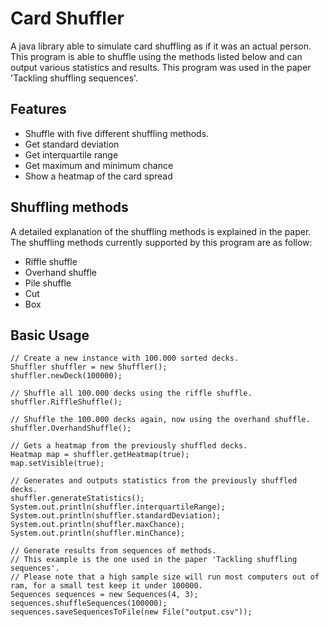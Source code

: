 # Card Shuffler
A java library able to simulate card shuffling as if it was an actual person. This program is able to shuffle using the methods listed below and can output various statistics and results. This program was used in the paper 'Tackling shuffling sequences'.

## Features
* Shuffle with five different shuffling methods.
* Get standard deviation
* Get interquartile range
* Get maximum and minimum chance
* Show a heatmap of the card spread

## Shuffling methods
A detailed explanation of the shuffling methods is explained in the paper. The shuffling methods currently supported by this program are as follow:
* Riffle shuffle
* Overhand shuffle
* Pile shuffle
* Cut
* Box

## Basic Usage
```
// Create a new instance with 100.000 sorted decks.
Shuffler shuffler = new Shuffler();
shuffler.newDeck(100000);

// Shuffle all 100.000 decks using the riffle shuffle.
shuffler.RiffleShuffle();

// Shuffle the 100.000 decks again, now using the overhand shuffle.
shuffler.OverhandShuffle();

// Gets a heatmap from the previously shuffled decks.
Heatmap map = shuffler.getHeatmap(true);
map.setVisible(true);

// Generates and outputs statistics from the previously shuffled decks.
shuffler.generateStatistics();
System.out.println(shuffler.interquartileRange);
System.out.println(shuffler.standardDeviation);
System.out.println(shuffler.maxChance);
System.out.println(shuffler.minChance);

// Generate results from sequences of methods.
// This example is the one used in the paper 'Tackling shuffling sequences'.
// Please note that a high sample size will run most computers out of ram, for a small test keep it under 100000.
Sequences sequences = new Sequences(4, 3);
sequences.shuffleSequences(100000);
sequences.saveSequencesToFile(new File("output.csv"));
```